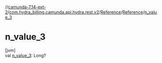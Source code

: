 //[camunda-7.14-ext-2](../../../../index.md)/[com.hydra_billing.camunda.api.hydra.rest.v2](../../index.md)/[Reference](../index.md)/[Reference](index.md)/[n_value_3](n_value_3.md)

# n_value_3

[jvm]\
val [n_value_3](n_value_3.md): Long?
